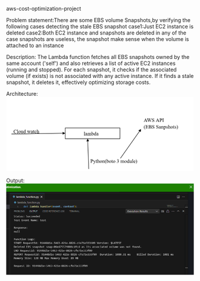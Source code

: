 aws-cost-optimization-project

Problem statement:There are some EBS volume Snapshots,by verifying the following cases detecting the stale EBS snapshot
case1:Just EC2 instance is deleted
case2:Both EC2 instance and snapshots are deleted in any of the case snapshots are useless, the snapshot make sense when the volume is attached to an instance

Description:
The Lambda function fetches all EBS snapshots owned by the same account ('self') and also retrieves a list of active EC2 instances (running and stopped). For each snapshot, it checks if the associated volume (if exists) is not associated with any active instance. If it finds a stale snapshot, it deletes it, effectively optimizing storage costs.

Architecture:
![image-alt](https://github.com/pranali-sawant20/aws-cost-optimization-project/blob/dc6f023b9d43ac31d73a3ed253fec4f65ad3c9ad/architecutre-cost-optimization.png)

Output:
![image-alt](https://github.com/pranali-sawant20/aws-cost-optimization-project/blob/15234f756ce5c8f0708382062e63dd53d1e36b3e/cost-optimization-output.png)
